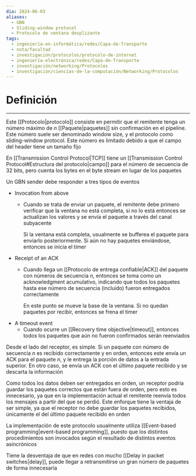 ```yaml
---
dia: 2024-06-03
aliases:
  - GBN
  - Sliding-window protocol
  - Protocolo de ventana desplizante
tags:
  - ingeniería-en-informática/redes/Capa-de-Transporte
  - nota/facultad
  - investigación/protocolos/protocolo-de-internet
  - ingeniería-electrónica/redes/Capa-de-Transporte
  - investigación/networking/Protocolos
  - investigación/ciencias-de-la-computación/Networking/Protocolos
---
```

# Definición
---
Este [[Protocolo|protocolo]] consiste en permitir que el remitente tenga un número máximo de $n$ [[Paquete|paquetes]] sin confirmación en el pipeline. Este número suele ser denominado window size, y el protocolo como sliding-window protocol. Este número es limitado debido a que el campo del header tiene un tamaño fijo

En [[Transmission Control Protocol|TCP]] tiene un [[Transmission Control Protocol#Estructura del protocolo|campo]] para el número de secuencia de $32$ bits, pero cuenta los bytes en el byte stream en lugar de los paquetes

Un GBN sender debe responder a tres tipos de eventos
* Invocation from above
	* Cuando se trata de enviar un paquete, el remitente debe primero verificar que la ventana no está completa, si no lo está entonces se actualizan los valores y se envía el paquete a través del canal subyacente
	  
	  Si la ventana está completa, usualmente se bufferea el paquete para enviarlo posteriormente. Si aún no hay paquetes enviándose, entonces se inicia el timer
* Receipt of an ACK
	* Cuando llega un [[Protocolo de entrega confiable|ACK]] del paquete con números de secuencia $n$, entonces se toma como un acknowledgment acumulativo, indicando que todos los paquetes hasta ese número de secuencia (incluido) fueron entregados correctamente
	  
	  En este punto se mueve la base de la ventana. Si no quedan paquetes por recibir, entonces se frena el timer
* A timeout event
	* Cuando ocurre un [[Recovery time objective|timeout]], entonces todos los paquetes que aún no fueron confirmados serán reenviados

Desde el lado del receptor, es simple. Si un paquete con número de secuencia $n$ es recibido correctamente y en orden, entonces este envía un ACK para el paquete $n$, y le entrega la porción de datos a la entrada superior. En otro caso, se envía un ACK con el último paquete recibido y se descarta la información

Como todos los datos deben ser entregados en orden, un receptor podría guardar los paquetes correctos que están fuera de orden, pero esto es innecesario, ya que en la implementación actual el remitente reenvía todos los mensajes a partir del que se perdió. Este enforque tiene la ventaja de ser simple, ya que el receptor no debe guardar los paquetes recibidos, únicamente el del último paquete recibido en orden

La implementación de este protocolo usualmente utiliza [[Event-based programming|event-based programming]], puesto que los distintos procedimientos son invocados según el resultado de distintos eventos asincrónicos

Tiene la desventaja de que en redes con mucho [[Delay in packet switches|delay]], puede llegar a retransmitirse un gran número de paquetes de forma innecesaria